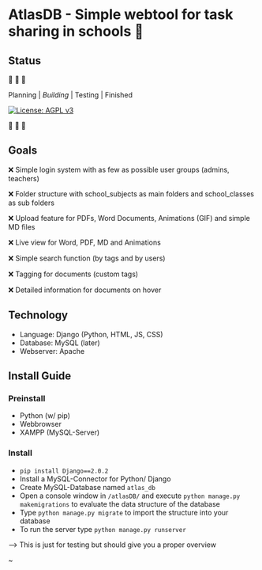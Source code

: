 # AtlasDB - Simple webtool for task sharing in schools :school:

## Status
:construction: :construction: :construction:

Planning | _Building_ | Testing | Finished

[![License: AGPL v3](https://img.shields.io/badge/License-AGPL%20v3-blue.svg)](https://www.gnu.org/licenses/agpl-3.0)

:construction: :construction: :construction:

## Goals

:x: Simple login system with as few as possible user groups (admins, teachers)

:x: Folder structure with school_subjects as main folders and school_classes as sub folders

:x: Upload feature for PDFs, Word Documents, Animations (GIF) and simple MD files

:x: Live view for Word, PDF, MD and Animations

:x: Simple search function (by tags and by users)

:x: Tagging for documents (custom tags)

:x: Detailed information for documents on hover


## Technology

- Language: Django (Python, HTML, JS, CSS)
- Database: MySQL (later)
- Webserver:  Apache

## Install Guide

### Preinstall

- Python (w/ pip)
- Webbrowser
- XAMPP (MySQL-Server)

### Install

- `pip install Django==2.0.2`
- Install a MySQL-Connector for Python/ Django
- Create MySQL-Database named `atlas_db`
- Open a console window in `/atlasDB/` and execute `python manage.py makemigrations` to evaluate the data structure of the database
- Type `python manage.py migrate` to import the structure into your database
- To run the server type `python manage.py runserver`

--> This is just for testing but should give you a proper overview

~
